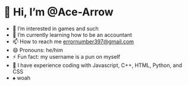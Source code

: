 # 👋 Hi, I’m @Ace-Arrow
- 👀 I’m interested in games and such
- 🌱 I’m currently learning how to be an accountant
- 📫 How to reach me errornumber397@gmail.com
- 😄 Pronouns: he/him
- ⚡ Fun fact: my username is a pun on myself
- 📜 I have experience coding with Javascript, C++, HTML, Python, and CSS
- ♠️ woah
<!---
Ace-Arrow/Ace-Arrow is a ✨ special ✨ repository because its `README.md` (this file) appears on your GitHub profile.
You can click the Preview link to take a look at your changes.
--->
